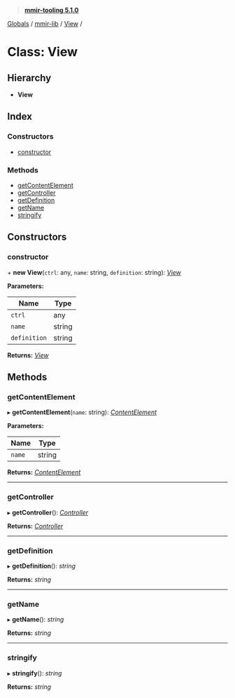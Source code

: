 > **[mmir-tooling 5.1.0](../README.md)**

[Globals](../README.md) / [mmir-lib](../modules/mmir_lib.md) / [View](mmir_lib.view.md) /

# Class: View

## Hierarchy

* **View**

## Index

### Constructors

* [constructor](mmir_lib.view.md#constructor)

### Methods

* [getContentElement](mmir_lib.view.md#getcontentelement)
* [getController](mmir_lib.view.md#getcontroller)
* [getDefinition](mmir_lib.view.md#getdefinition)
* [getName](mmir_lib.view.md#getname)
* [stringify](mmir_lib.view.md#stringify)

## Constructors

###  constructor

\+ **new View**(`ctrl`: any, `name`: string, `definition`: string): *[View](mmir_lib.view.md)*

**Parameters:**

Name | Type |
------ | ------ |
`ctrl` | any |
`name` | string |
`definition` | string |

**Returns:** *[View](mmir_lib.view.md)*

## Methods

###  getContentElement

▸ **getContentElement**(`name`: string): *[ContentElement](mmir_lib.contentelement.md)*

**Parameters:**

Name | Type |
------ | ------ |
`name` | string |

**Returns:** *[ContentElement](mmir_lib.contentelement.md)*

___

###  getController

▸ **getController**(): *[Controller](mmir_lib.controller.md)*

**Returns:** *[Controller](mmir_lib.controller.md)*

___

###  getDefinition

▸ **getDefinition**(): *string*

**Returns:** *string*

___

###  getName

▸ **getName**(): *string*

**Returns:** *string*

___

###  stringify

▸ **stringify**(): *string*

**Returns:** *string*
